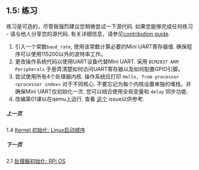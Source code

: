 ## 1.5: 练习

练习是可选的，尽管我强烈建议您稍微尝试一下源代码. 如果您能够完成任何练习 - 请与他人分享您的源代码. 有关详细信息，请参见[contribution guide](../Contributions.md).

1. 引入一个常数`baud_rate`, 使用该常数计算必要的Mini UART寄存器值. 确保程序可以使用115200以外的波特率工作。
2. 更改操作系统代码以使用UART设备代替Mini UART. 采用 `BCM2837 ARM Peripherals` 手册弄清楚如何访问UART寄存器以及如何配置GPIO引脚。
3. 尝试使用所有4个处理器内核. 操作系统应打印 `Hello, from processor <processor index>` 对于不同核心. 不要忘记为每个内核设置单独的堆栈，并确保Mini UART仅初始化一次. 您可以结合使用全局变量和 `delay` 同步功能.
4. 改编第01课以在qemu上运行. 查看 [这个](https://github.com/s-matyukevich/raspberry-pi-os/issues/8) issue以供参考.

##### 上一页

1.4 [Kernel 初始化: Linux启动顺序](../../../translations/zh-cn/lesson01/linux/kernel-startup.md)

##### 下一页

2.1 [处理器初始化: RPi OS](../../../translations/zh-cn/lesson02/rpi-os.md)
